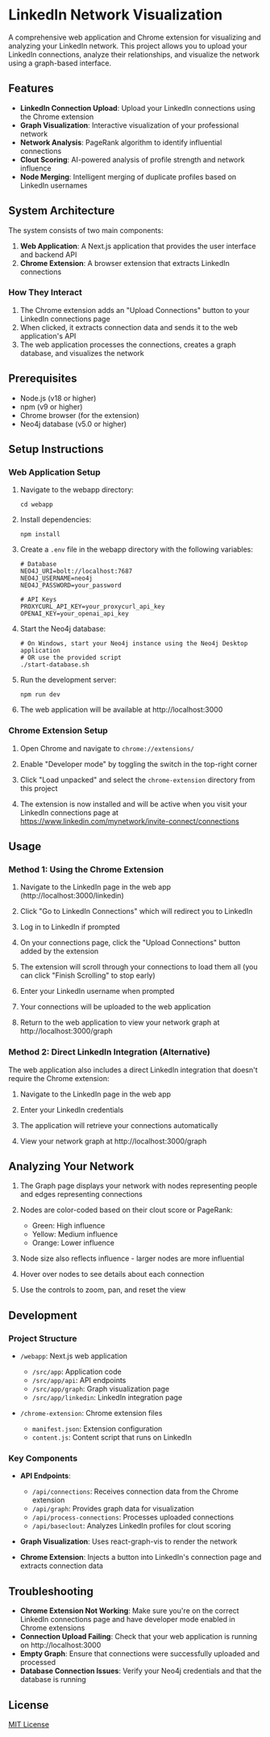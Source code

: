 # LinkedIn Network Visualization

A comprehensive web application and Chrome extension for visualizing and analyzing your LinkedIn network. This project allows you to upload your LinkedIn connections, analyze their relationships, and visualize the network using a graph-based interface.

## Features

- **LinkedIn Connection Upload**: Upload your LinkedIn connections using the Chrome extension
- **Graph Visualization**: Interactive visualization of your professional network
- **Network Analysis**: PageRank algorithm to identify influential connections
- **Clout Scoring**: AI-powered analysis of profile strength and network influence
- **Node Merging**: Intelligent merging of duplicate profiles based on LinkedIn usernames

## System Architecture

The system consists of two main components:

1. **Web Application**: A Next.js application that provides the user interface and backend API
2. **Chrome Extension**: A browser extension that extracts LinkedIn connections

### How They Interact

1. The Chrome extension adds an "Upload Connections" button to your LinkedIn connections page
2. When clicked, it extracts connection data and sends it to the web application's API
3. The web application processes the connections, creates a graph database, and visualizes the network

## Prerequisites

- Node.js (v18 or higher)
- npm (v9 or higher)
- Chrome browser (for the extension)
- Neo4j database (v5.0 or higher)

## Setup Instructions

### Web Application Setup

1. Navigate to the webapp directory:
   ```
   cd webapp
   ```

2. Install dependencies:
   ```
   npm install
   ```

3. Create a `.env` file in the webapp directory with the following variables:
   ```
   # Database
   NEO4J_URI=bolt://localhost:7687
   NEO4J_USERNAME=neo4j
   NEO4J_PASSWORD=your_password

   # API Keys
   PROXYCURL_API_KEY=your_proxycurl_api_key
   OPENAI_KEY=your_openai_api_key
   ```

4. Start the Neo4j database:
   ```
   # On Windows, start your Neo4j instance using the Neo4j Desktop application
   # OR use the provided script
   ./start-database.sh
   ```

5. Run the development server:
   ```
   npm run dev
   ```

6. The web application will be available at http://localhost:3000

### Chrome Extension Setup

1. Open Chrome and navigate to `chrome://extensions/`

2. Enable "Developer mode" by toggling the switch in the top-right corner

3. Click "Load unpacked" and select the `chrome-extension` directory from this project

4. The extension is now installed and will be active when you visit your LinkedIn connections page at https://www.linkedin.com/mynetwork/invite-connect/connections

## Usage

### Method 1: Using the Chrome Extension

1. Navigate to the LinkedIn page in the web app (http://localhost:3000/linkedin)

2. Click "Go to LinkedIn Connections" which will redirect you to LinkedIn

3. Log in to LinkedIn if prompted

4. On your connections page, click the "Upload Connections" button added by the extension

5. The extension will scroll through your connections to load them all (you can click "Finish Scrolling" to stop early)

6. Enter your LinkedIn username when prompted

7. Your connections will be uploaded to the web application

8. Return to the web application to view your network graph at http://localhost:3000/graph

### Method 2: Direct LinkedIn Integration (Alternative)

The web application also includes a direct LinkedIn integration that doesn't require the Chrome extension:

1. Navigate to the LinkedIn page in the web app

2. Enter your LinkedIn credentials

3. The application will retrieve your connections automatically

4. View your network graph at http://localhost:3000/graph

## Analyzing Your Network

1. The Graph page displays your network with nodes representing people and edges representing connections

2. Nodes are color-coded based on their clout score or PageRank:
   - Green: High influence
   - Yellow: Medium influence
   - Orange: Lower influence

3. Node size also reflects influence - larger nodes are more influential

4. Hover over nodes to see details about each connection

5. Use the controls to zoom, pan, and reset the view

## Development

### Project Structure

- `/webapp`: Next.js web application
  - `/src/app`: Application code
  - `/src/app/api`: API endpoints
  - `/src/app/graph`: Graph visualization page
  - `/src/app/linkedin`: LinkedIn integration page

- `/chrome-extension`: Chrome extension files
  - `manifest.json`: Extension configuration
  - `content.js`: Content script that runs on LinkedIn

### Key Components

- **API Endpoints**:
  - `/api/connections`: Receives connection data from the Chrome extension
  - `/api/graph`: Provides graph data for visualization
  - `/api/process-connections`: Processes uploaded connections
  - `/api/baseclout`: Analyzes LinkedIn profiles for clout scoring

- **Graph Visualization**: Uses react-graph-vis to render the network

- **Chrome Extension**: Injects a button into LinkedIn's connection page and extracts connection data

## Troubleshooting

- **Chrome Extension Not Working**: Make sure you're on the correct LinkedIn connections page and have developer mode enabled in Chrome extensions
- **Connection Upload Failing**: Check that your web application is running on http://localhost:3000
- **Empty Graph**: Ensure that connections were successfully uploaded and processed
- **Database Connection Issues**: Verify your Neo4j credentials and that the database is running

## License

[MIT License](LICENSE)